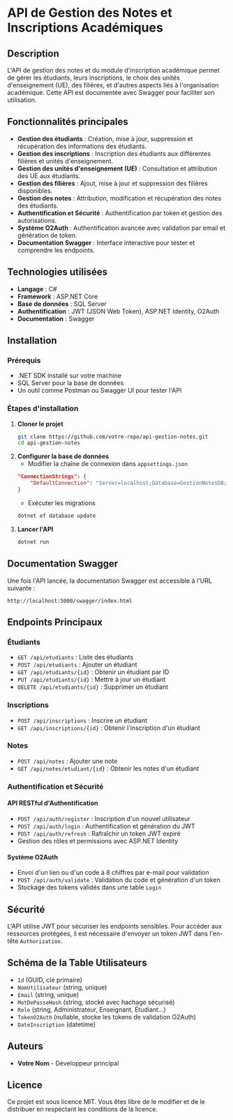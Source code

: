 # API de Gestion des Notes et Inscriptions Académiques

## Description
L'API de gestion des notes et du module d'inscription académique permet de gérer les étudiants, leurs inscriptions, le choix des unités d'enseignement (UE), des filières, et d'autres aspects liés à l'organisation académique. Cette API est documentée avec Swagger pour faciliter son utilisation.

## Fonctionnalités principales
- **Gestion des étudiants** : Création, mise à jour, suppression et récupération des informations des étudiants.
- **Gestion des inscriptions** : Inscription des étudiants aux différentes filières et unités d'enseignement.
- **Gestion des unités d'enseignement (UE)** : Consultation et attribution des UE aux étudiants.
- **Gestion des filières** : Ajout, mise à jour et suppression des filières disponibles.
- **Gestion des notes** : Attribution, modification et récupération des notes des étudiants.
- **Authentification et Sécurité** : Authentification par token et gestion des autorisations.
- **Système O2Auth** : Authentification avancée avec validation par email et génération de token.
- **Documentation Swagger** : Interface interactive pour tester et comprendre les endpoints.

## Technologies utilisées
- **Langage** : C#
- **Framework** : ASP.NET Core
- **Base de données** : SQL Server
- **Authentification** : JWT (JSON Web Token), ASP.NET Identity, O2Auth
- **Documentation** : Swagger

## Installation
### Prérequis
- .NET SDK installé sur votre machine
- SQL Server pour la base de données
- Un outil comme Postman ou Swagger UI pour tester l'API

### Étapes d'installation
1. **Cloner le projet**
   ```sh
   git clone https://github.com/votre-repo/api-gestion-notes.git
   cd api-gestion-notes
   ```
2. **Configurer la base de données**
   - Modifier la chaîne de connexion dans `appsettings.json`
   ```json
   "ConnectionStrings": {
       "DefaultConnection": "Server=localhost;Database=GestionNotesDB;User Id=sa;Password=yourpassword;"
   }
   ```
   - Exécuter les migrations
   ```sh
   dotnet ef database update
   ```
3. **Lancer l'API**
   ```sh
   dotnet run
   ```

## Documentation Swagger
Une fois l'API lancée, la documentation Swagger est accessible à l'URL suivante :
```
http://localhost:5000/swagger/index.html
```

## Endpoints Principaux
### Étudiants
- `GET /api/etudiants` : Liste des étudiants
- `POST /api/etudiants` : Ajouter un étudiant
- `GET /api/etudiants/{id}` : Obtenir un étudiant par ID
- `PUT /api/etudiants/{id}` : Mettre à jour un étudiant
- `DELETE /api/etudiants/{id}` : Supprimer un étudiant

### Inscriptions
- `POST /api/inscriptions` : Inscrire un étudiant
- `GET /api/inscriptions/{id}` : Obtenir l'inscription d'un étudiant

### Notes
- `POST /api/notes` : Ajouter une note
- `GET /api/notes/etudiant/{id}` : Obtenir les notes d'un étudiant

### Authentification et Sécurité
#### API RESTful d'Authentification
- `POST /api/auth/register` : Inscription d'un nouvel utilisateur
- `POST /api/auth/login` : Authentification et génération du JWT
- `POST /api/auth/refresh` : Rafraîchir un token JWT expiré
- Gestion des rôles et permissions avec ASP.NET Identity

#### Système O2Auth
- Envoi d'un lien ou d'un code à 8 chiffres par e-mail pour validation
- `POST /api/auth/validate` : Validation du code et génération d'un token
- Stockage des tokens validés dans une table `Login`

## Sécurité
L'API utilise JWT pour sécuriser les endpoints sensibles. Pour accéder aux ressources protégées, il est nécessaire d'envoyer un token JWT dans l'en-tête `Authorization`.

## Schéma de la Table Utilisateurs
- `Id` (GUID, clé primaire)
- `NomUtilisateur` (string, unique)
- `Email` (string, unique)
- `MotDePasseHash` (string, stocké avec hachage sécurisé)
- `Role` (string, Administrateur, Enseignant, Étudiant...)
- `TokenO2Auth` (nullable, stocke les tokens de validation O2Auth)
- `DateInscription` (datetime)

## Auteurs
- **Votre Nom** - Développeur principal

## Licence
Ce projet est sous licence MIT. Vous êtes libre de le modifier et de le distribuer en respectant les conditions de la licence.

